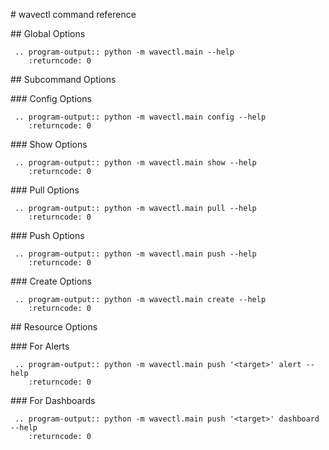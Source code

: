 
\# wavectl command reference


\#\# Global Options

```eval_rst
 .. program-output:: python -m wavectl.main --help
    :returncode: 0
```

\#\# Subcommand Options

\#\#\# Config Options

```eval_rst
 .. program-output:: python -m wavectl.main config --help
    :returncode: 0
```


\#\#\# Show Options

```eval_rst
 .. program-output:: python -m wavectl.main show --help
    :returncode: 0
```

\#\#\# Pull Options

```eval_rst
 .. program-output:: python -m wavectl.main pull --help
    :returncode: 0
```

\#\#\# Push Options

```eval_rst
 .. program-output:: python -m wavectl.main push --help
    :returncode: 0
```

\#\#\# Create Options

```eval_rst
 .. program-output:: python -m wavectl.main create --help
    :returncode: 0
```

\#\# Resource Options

\#\#\# For Alerts

```eval_rst
 .. program-output:: python -m wavectl.main push '<target>' alert --help
    :returncode: 0
```

\#\#\# For Dashboards

```eval_rst
 .. program-output:: python -m wavectl.main push '<target>' dashboard --help
    :returncode: 0
```

